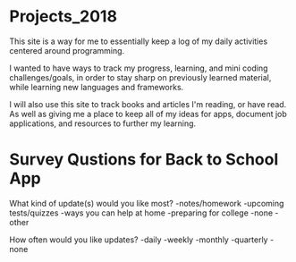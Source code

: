 # Projects_2018

This site is a way for me to essentially keep a log of my daily activities centered around programming. 


I wanted to have ways to track my progress, learning, and mini coding challenges/goals, 
in order to stay sharp on previously learned material, while learning new languages and frameworks.


I will also use this site to track books and articles I'm reading, or have read. As well as giving me a place
to keep all of my ideas for apps, document job applications, and resources to further my learning. 





# Survey Qustions for Back to School App

What kind of update(s) would you like most? 
-notes/homework
-upcoming tests/quizzes
-ways you can help at home
-preparing for college
-none
-other


How often would you like updates?
-daily
-weekly
-monthly
-quarterly
-none




